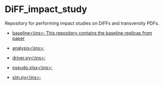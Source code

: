 # DiFF_impact_study

Repository for performing impact studies on DiFFs and transversity PDFs.

* <ins>baseline<\ins>: This repository contains the baseline replicas from [paper][paper]

* <ins>analysis<\ins>: 



* <ins>driver.py<\ins>: 

* <ins>pseudo.xlsx<\ins>: 

* <ins>sim.py<\ins>: 


[paper]: https://arxiv.org/abs/2306.12998

